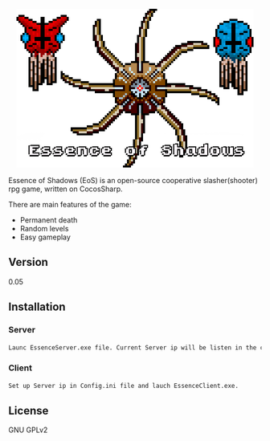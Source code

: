 <p align="center">
  <img src="https://raw.githubusercontent.com/Insality/essence-of-shadows/5f2852b6fa6bae37f52079c6794dc0b23dfb84f3/RepoTitleImage.png" alt="Essence of Shadows"/>
</p>

Essence of Shadows (EoS) is an open-source cooperative slasher(shooter) rpg game, written on CocosSharp.

There are main features of the game:
  - Permanent death
  - Random levels
  - Easy gameplay

Version
-------------

0.05


Installation
--------------

### Server

```sh
Launc EssenceServer.exe file. Current Server ip will be listen in the console.
```

### Client

```sh
Set up Server ip in Config.ini file and lauch EssenceClient.exe.
```


License
-----

GNU GPLv2

